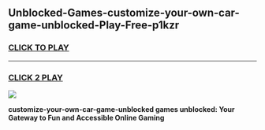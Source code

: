 
## Unblocked-Games-customize-your-own-car-game-unblocked-Play-Free-p1kzr
<h3>
<a href="https://premium76.site?title=customize-your-own-car-game-unblocked&ref=21A">CLICK TO PLAY</a></h3>
<hr>

<h3>
<a href="https://premium76.site?title=customize-your-own-car-game-unblocked&ref=21A">CLICK 2 PLAY</a>
  
</h3>

<a href="https://premium76.site?title=customize-your-own-car-game-unblocked&ref=21A"><img src="https://clearcache.store/games.png"></a>


**customize-your-own-car-game-unblocked games unblocked: Your Gateway to Fun and Accessible Online Gaming**
